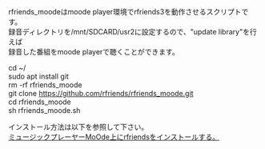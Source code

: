 rfriends_moodeはmoode player環境でrfriends3を動作させるスクリプトです。  
録音ディレクトリを/mnt/SDCARD/usr2に設定するので、"update library"を行えば  
録音した番組をmoode playerで聴くことができます。  
  
cd ~/  
sudo apt install git  
rm -rf rfriends_moode  
git clone https://github.com/rfriends/rfriends_moode.git  
cd rfriends_moode  
sh rfriends_moode.sh  
  
インストール方法は以下を参照して下さい。   
[ミュージックプレーヤーMoOde上にrfriendsをインストールする。](https://github.com/rfriends/rfriends_moode/wiki)

